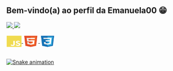 ## Bem-vindo(a) ao perfil da Emanuela00  😁

 <div>
   <a href="https://github.com/Emanuela00">
   <img height="180em" src="https://github-readme-stats.vercel.app/api?username=Emanuela00&show_icons=true&theme=tokyonight&include_all_commits=true&count_private=true"/>
   <img height="180em" src="https://github-readme-stats.vercel.app/api/top-langs/?username=Emanuela00&layout=compact&langs_count=6&theme=tokyonight"/>

</div>
<div style="display: inline_block"><br>
  <img align="center" alt="Js" height="30" width="40" src="https://raw.githubusercontent.com/devicons/devicon/master/icons/javascript/javascript-plain.svg">
  <img align="center" alt="HTML" height="30" width="40" src="https://raw.githubusercontent.com/devicons/devicon/master/icons/html5/html5-original.svg">
  <img align="center" alt="CSS" height="30" width="40" src="https://raw.githubusercontent.com/devicons/devicon/master/icons/css3/css3-original.svg">
</div>
 
 <br>
 

 
  ![Snake animation](https://github.com/Emanuela0/Emanuela0/blob/output/github-contribution-grid-snake.svg)

</div>
